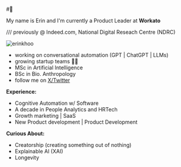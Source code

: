 #🌃

My name is Erin and I'm currently a Product Leader at **Workato**

/// previously @ Indeed.com, National Digital Reseach Centre (NDRC)

<p align="left"> <img src="https://komarev.com/ghpvc/?username=erinkhoo" alt="erinkhoo" /> </p>

- working on conversational automation (GPT | ChatGPT | LLMs)
- growing startup teams 🍕🍕
- MSc in Artificial Intelligence
- BSc in Bio. Anthropology
- follow me on <a href=https://x.com/erinkhoo>X/Twitter</a>

**Experience:**

- Cognitive Automation w/ Software
- A decade in People Analytics and HRTech
- Growth marketing | SaaS
- New Product development | Product Development

**Curious About:**

- Creatorship (creating something out of nothing)
- Explainable AI (XAI)
- Longevity
